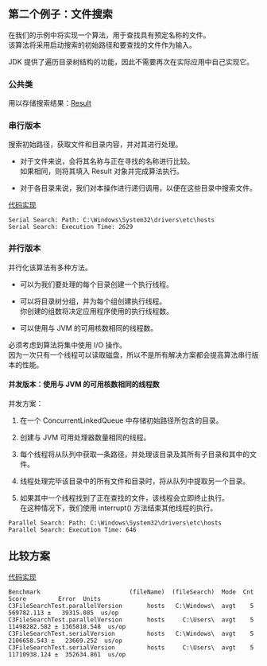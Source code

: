 ## 第二个例子：文件搜索
在我们的示例中将实现一个算法，用于查找具有预定名称的文件。  
该算法将采用启动搜索的初始路径和要查找的文件作为输入。   

JDK 提供了遍历目录树结构的功能，因此不需要再次在实际应用中自己实现它。

### 公共类
用以存储搜索结果：[Result](Result.java)


### 串行版本
搜索初始路径，获取文件和目录内容，并对其进行处理。  
-	对于文件来说，会将其名称与正在寻找的名称进行比较。  
如果相同，则将其填入 Result 对象并完成算法执行。  

-	对于各目录来说，我们对本操作进行递归调用，以便在这些目录中搜索文件。

[代码实现](J3SerialVersionFileSearch.java)

``` 
Serial Search: Path: C:\Windows\System32\drivers\etc\hosts
Serial Search: Execution Time: 2629
```

### 并行版本
并行化该算法有多种方法。
-	可以为我们要处理的每个目录创建一个执行线程。

-	可以将目录树分组，并为每个组创建执行线程。  
你创建的组数将决定应用程序使用的执行线程数。
-	可以使用与 JVM 的可用核数相同的线程数。

必须考虑到算法将集中使用 I/O 操作。  
因为一次只有一个线程可以读取磁盘，所以不是所有解决方案都会提高算法串行版本的性能。

#### 并发版本：使用与 JVM 的可用核数相同的线程数
并发方案：
1.	在一个 ConcurrentLinkedQueue 中存储初始路径所包含的目录。

2.	创建与 JVM 可用处理器数量相同的线程。
3.	每个线程将从队列中获取一条路径，并处理该目录及其所有子目录和其中的文件。
4.	线程处理完毕该目录中的所有文件和目录时，将从队列中提取另一个目录。
5.	如果其中一个线程找到了正在查找的文件，该线程会立即终止执行。  
在这种情况下，我们使用 interrupt() 方法结束其他线程的执行。

```
Parallel Search: Path: C:\Windows\System32\drivers\etc\hosts
Parallel Search: Execution Time: 646
```


## 比较方案
[代码实现](J3FileSearchTest.java)

```
Benchmark                         (fileName)  (fileSearch)  Mode  Cnt         Score         Error  Units
C3FileSearchTest.parallelVersion       hosts   C:\Windows\  avgt    5    569782.113 ±   39315.085  us/op
C3FileSearchTest.parallelVersion       hosts     C:\Users\  avgt    5  11498282.582 ± 1365818.548  us/op
C3FileSearchTest.serialVersion         hosts   C:\Windows\  avgt    5   2106658.543 ±   23669.252  us/op
C3FileSearchTest.serialVersion         hosts     C:\Users\  avgt    5  11710938.124 ±  352634.861  us/op
```